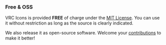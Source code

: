 <!-- markdownlint-disable MD033 MD041 -->

### Free & <abbr>OSS</abbr>

<span translate="no">VRC Icons</span> is provided **FREE** of charge
under the [MIT License](https://opensource.org/licenses/MIT). You can use
it without restriction as long as the source is clearly indicated.

We also release it as open-source software. Welcome your
[contributions](https://github.com/kurone-kito/launchpad-icons)
to make it better!
